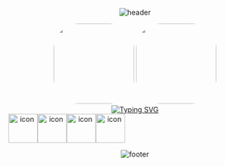<div align="center" width="100%">
  
![header](https://capsule-render.vercel.app/api?type=waving&color=timeGradient&height=130&section=header&&text=Hello,%20I'm%20taeyoung&fontSize=50&animation=twinkling&fontColor=cccccc&fontAlignY=80)

<span>
<img src="https://github-readme-stats.vercel.app/api/top-langs/?username=overtae&layout=compact&langs_count=6" style="height:160px;border-radius:50px;" />
<img src="https://github-readme-stats.vercel.app/api?username=overtae&show_icons=true&count_private=true&hide_border=true" style="height:160px;border-radius:50px;" />
</span>
  
<div>
<a href="https://git.io/typing-svg"><img src="https://readme-typing-svg.demolab.com?font=Roboto&duration=3000&pause=1000&color=FFFFFF&center=true&vCenter=true&width=200&lines=TechStack" alt="Typing SVG" /></a>

<div style="display: flex; align-items: flex-start;"><img src="https://techstack-generator.vercel.app/js-icon.svg" alt="icon" width="58" height="58" /><img src="https://techstack-generator.vercel.app/react-icon.svg" alt="icon" width="58" height="58" /><img src="https://techstack-generator.vercel.app/python-icon.svg" alt="icon" width="58" height="58" /><img src="https://techstack-generator.vercel.app/github-icon.svg" alt="icon" width="58" height="58" /></div>  
</div>
    
![footer](https://capsule-render.vercel.app/api?type=waving&color=timeGradient&reversal=true&height=100&section=footer)
  
</div>
